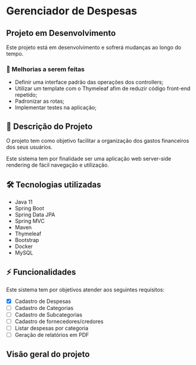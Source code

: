# Gerenciador de Despesas

## Projeto em Desenvolvimento
Este projeto está em desenvolvimento e sofrerá mudanças ao longo do tempo.

### :construction: Melhorias a serem feitas
- Definir uma interface padrão das operações dos controllers;
- Utilizar um template com o Thymeleaf afim de reduzir código front-end repetido;
- Padronizar as rotas;
- Implementar testes na aplicação;

## :scroll: Descrição do Projeto
O projeto tem como objetivo facilitar a 
organização dos gastos financeiros dos seus usuários.

Este sistema tem por finalidade ser uma aplicação web server-side rendering
de fácil navegação e utilização.

## :hammer_and_wrench: Tecnologias utilizadas
- Java 11
- Spring Boot
- Spring Data JPA
- Spring MVC
- Maven
- Thymeleaf
- Bootstrap
- Docker
- MySQL

## :zap: Funcionalidades

Este sistema tem por objetivos atender aos seguintes requisitos:

- [x] Cadastro de Despesas
- [ ] Cadastro de Categorias
- [ ] Cadastro de Subcategorias
- [ ] Cadastro de fornecedores/credores
- [ ] Listar despesas por categoria
- [ ] Geração de relatórios em PDF

## Visão geral do projeto
